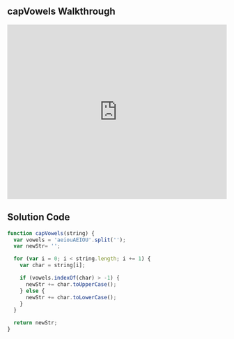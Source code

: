 ## capVowels Walkthrough

<iframe src="https://player.vimeo.com/video/213908348" width="100%" height="400" frameborder="0" webkitallowfullscreen mozallowfullscreen allowfullscreen></iframe>

## Solution Code

```js
function capVowels(string) {
  var vowels = 'aeiouAEIOU'.split('');
  var newStr= '';

  for (var i = 0; i < string.length; i += 1) {
    var char = string[i];

    if (vowels.indexOf(char) > -1) {
      newStr += char.toUpperCase();
    } else {
      newStr += char.toLowerCase();
    }
  }

  return newStr;
}
```

